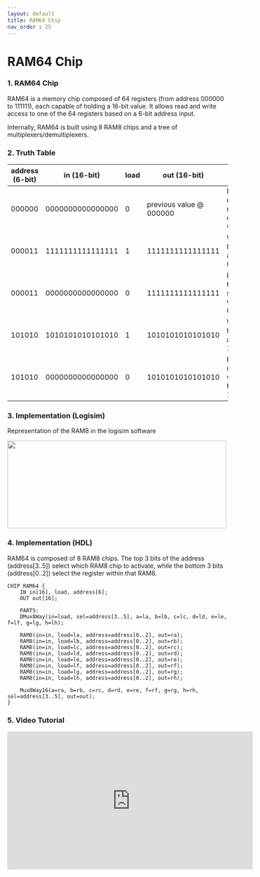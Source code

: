 ```yaml
---
layout: default
title: RAM64 Chip
nav_order : 25
---
```


# RAM64 Chip

### 1. RAM64 Chip

RAM64 is a memory chip composed of 64 registers (from address 000000 to 111111), each capable of holding a 16-bit value. It allows read and write access to one of the 64 registers based on a 6-bit address input.

Internally, RAM64 is built using 8 RAM8 chips and a tree of multiplexers/demultiplexers.


### 2. Truth Table

| address (6-bit) | in (16-bit)         | load | out (16-bit)        | Notes                                 |
|------------------|---------------------|------|----------------------|---------------------------------------|
| 000000           | 0000000000000000    | 0    | previous value @ 000000 | No update, reads old value         |
| 000011           | 1111111111111111    | 1    | 1111111111111111     | Writes to address 000011             |
| 000011           | 0000000000000000    | 0    | 1111111111111111     | Reads the stored value at 000011     |
| 101010           | 1010101010101010    | 1    | 1010101010101010     | Writes to address 101010             |
| 101010           | 0000000000000000    | 0    | 1010101010101010     | Reads updated value from 101010      |




### 3. Implementation (Logisim)

Representation of the RAM8 in the logisim software

<img src="/nand2tetris/logisim/ram64.png" width="500" height="200px"/>

### 4. Implementation (HDL)

RAM64 is composed of 8 RAM8 chips. The top 3 bits of the address (address[3..5]) select which RAM8 chip to activate, while the bottom 3 bits (address[0..2]) select the register within that RAM8.

```hdl
CHIP RAM64 {
    IN in[16], load, address[6];
    OUT out[16];

    PARTS:
    DMux8Way(in=load, sel=address[3..5], a=la, b=lb, c=lc, d=ld, e=le, f=lf, g=lg, h=lh);

    RAM8(in=in, load=la, address=address[0..2], out=ra);
    RAM8(in=in, load=lb, address=address[0..2], out=rb);
    RAM8(in=in, load=lc, address=address[0..2], out=rc);
    RAM8(in=in, load=ld, address=address[0..2], out=rd);
    RAM8(in=in, load=le, address=address[0..2], out=re);
    RAM8(in=in, load=lf, address=address[0..2], out=rf);
    RAM8(in=in, load=lg, address=address[0..2], out=rg);
    RAM8(in=in, load=lh, address=address[0..2], out=rh);

    Mux8Way16(a=ra, b=rb, c=rc, d=rd, e=re, f=rf, g=rg, h=rh, sel=address[3..5], out=out);
}
 ``` 
### 5. Video Tutorial
<iframe width="560" height="315" src="https://www.youtube.com/embed/kecRTzzXnfk?si=zHmbt9jWXjk-lvvo" title="YouTube video player" frameborder="0" allow="accelerometer; autoplay; clipboard-write; encrypted-media; gyroscope; picture-in-picture; web-share" referrerpolicy="strict-origin-when-cross-origin" allowfullscreen></iframe>
